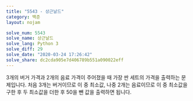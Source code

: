```yaml
---
title: "5543 - 상근날드"
category: 백준
layout: nojam

solve_num: 5543
solve_name: 상근날드
solve_lang: Python 3
solve_diff: 29
solve_date: "2020-03-24 17:26:42"
solve_share: dc2cda905e7d406789b551a090022eff
---
```


3개의 버거 가격과 2개의 음료 가격이 주어졌을 때 가장 싼 세트의 가격을 출력하는 문제입니다. 처음 3개는 버거이므로 이 중 최소값, 나중 2개는 음료이므로 이 중 최소값을 구한 후 두 최소값을 더한 후 50을 뺀 값을 출력하면 됩니다.
